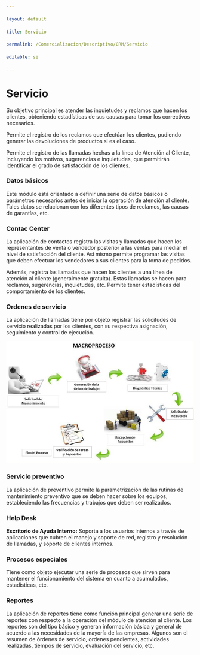 ```yaml
---

layout: default

title: Servicio

permalink: /Comercializacion/Descriptivo/CRM/Servicio

editable: si

---
```




# Servicio



Su objetivo principal es atender las inquietudes y reclamos que hacen los clientes, obteniendo estadísticas de sus causas para tomar los correctivos necesarios.  



Permite el registro de los reclamos que efectúan los clientes, pudiendo generar las devoluciones de productos si es el caso.  



Permite el registro de las llamadas hechas a la línea de Atención al Cliente, incluyendo los motivos, sugerencias e inquietudes, que permitirán identificar el grado de satisfacción de los clientes.  



### Datos básicos



Este módulo está orientado a definir una serie de datos básicos o parámetros necesarios antes de iniciar la operación de atención al cliente. Tales datos se relacionan con los diferentes tipos de reclamos, las causas de garantías, etc.  





### Contac Center



La aplicación de contactos registra las visitas y llamadas que hacen los representantes de venta o vendedor posterior a las ventas para mediar el nivel de satisfacción del cliente. Así mismo permite programar las visitas que deben efectuar los vendedores a sus clientes para la toma de pedidos.  



Además, registra las llamadas que hacen los clientes a una línea de atención al cliente (generalmente gratuita). Estas llamadas se hacen para reclamos, sugerencias, inquietudes, etc. Permite tener estadísticas del comportamiento de los clientes.  



### Ordenes de servicio



La aplicación de llamadas tiene por objeto registrar las solicitudes de servicio realizadas por los clientes, con su respectiva asignación, seguimiento y control de ejecución.  





![](servicio.jpg)





### Servicio preventivo



La aplicación de preventivo permite la parametrización de las rutinas de mantenimiento preventivo que se deben hacer sobre los equipos, estableciendo las frecuencias y trabajos que deben ser realizados.  



### Help Desk



**Escritorio de Ayuda Interno:** Soporta a los usuarios internos a través de aplicaciones que cubren el manejo y soporte de red, registro y resolución de llamadas, y soporte de clientes internos.  



### Procesos especiales



Tiene como objeto ejecutar una serie de procesos que sirven para mantener el funcionamiento del sistema en cuanto a acumulados, estadísticas, etc.  



### Reportes



La aplicación de reportes tiene como función principal generar una serie de reportes con respecto a la operación del módulo de atención al cliente. Los reportes son del tipo básico y generan información básica y general de acuerdo a las  necesidades de la mayoría de las empresas. Algunos son el resumen de órdenes de servicio, ordenes pendientes, actividades realizadas, tiempos de servicio, evaluación del servicio, etc.  

